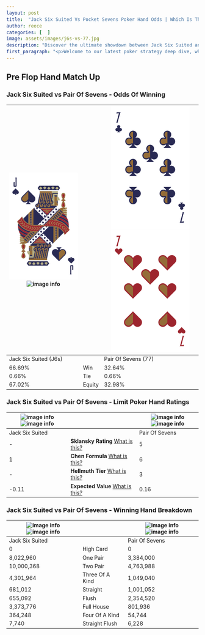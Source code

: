 ```yaml
---
layout: post
title:  "Jack Six Suited Vs Pocket Sevens Poker Hand Odds | Which Is The Better Hand In Poker? A Complete Guide"
author: reece
categories: [  ]
image: assets/images/j6s-vs-77.jpg
description: "Discover the ultimate showdown between Jack Six Suited and Pair Of Sevens in poker! Uncover the odds, strategies, and scenarios where one hand triumphs over the other. Get ready to up your poker game with this thrilling analysis."
first_paragraph: "<p>Welcome to our latest poker strategy deep dive, where we're pitting two distinct hands against each other in a high-stakes showdown: Jack Six Suited vs Pair Of Sevens.</p><p>In the dynamic world of poker, every decision counts, and knowing which hand holds the upper hand is key to your success at the table.</p><p>In this article, we'll dissect these two hands, explore the scenarios where one dominates the other, and equip you with the knowledge to make strategic choices that can tip the odds in your favor.</p><p>Get ready to unravel the intriguing dynamics of these poker hands and elevate your game to new heights.</p>"
---
```




[comment]: # (sp0)

## Pre Flop Hand Match Up

<div class="table hand-ratings" markdown="1"> 



### Jack Six Suited vs Pair Of Sevens - Odds Of Winning


    
| ![image info](assets/images/hand1/j.png) ![image info](assets/images/hand1/6s.png) |  | ![image info](assets/images/hand2/7.png) ![image info](assets/images/hand2/7o.png) |
| -------- | -------- | -------- |
| Jack Six Suited (J6s) |  | Pair Of Sevens (77) |
| 66.69% | Win | 32.64% |
| 0.66% | Tie | 0.66% |
| 67.02% | Equity | 32.98% |




[comment]: # (sp1)



### Jack Six Suited vs Pair Of Sevens - Limit Poker Hand Ratings


    
| ![image info](https://www.riverpairs.com/assets/images/hand1/j.png) ![image info](https://www.riverpairs.com/assets/images/hand1/6s.png) |  | ![image info](https://www.riverpairs.com/assets/images/hand2/7.png) ![image info](https://www.riverpairs.com/assets/images/hand2/7o.png) |
| -------- | -------- | -------- |
| Jack Six Suited |  | Pair Of Sevens |
| - | **Sklansky Rating** [What is this?](/sklansky-rating-explained) | 5 |
| 1 | **Chen Formula** [What is this?](/chen-formula-explained) | 6 |
| - | **Hellmuth Tier** [What is this?](/Hellmuth-tier-explained) | 3 |
| -0.11 | **Expected Value** [What is this?](/expected-value-explained) | 0.16 |




[comment]: # (sp2)



### Jack Six Suited vs Pair Of Sevens - Winning Hand Breakdown


    
| ![image info](https://www.riverpairs.com/assets/images/hand1/j.png) ![image info](https://www.riverpairs.com/assets/images/hand1/6s.png) |  | ![image info](https://www.riverpairs.com/assets/images/hand2/7.png) ![image info](https://www.riverpairs.com/assets/images/hand2/7o.png) |
| -------- | -------- | -------- |
| Jack Six Suited |  | Pair Of Sevens |
| 0 | High Card | 0 |
| 8,022,960 | One Pair | 3,384,000 |
| 10,000,368 | Two Pair | 4,763,988 |
| 4,301,964 | Three Of A Kind | 1,049,040 |
| 681,012 | Straight | 1,001,052 |
| 655,092 | Flush | 2,354,520 |
| 3,373,776 | Full House | 801,936 |
| 364,248 | Four Of A Kind | 54,744 |
| 7,740 | Straight Flush | 6,228 |




[comment]: # (sp3)



</div>

[comment]: # (sp4)



[comment]: # (sp5)

